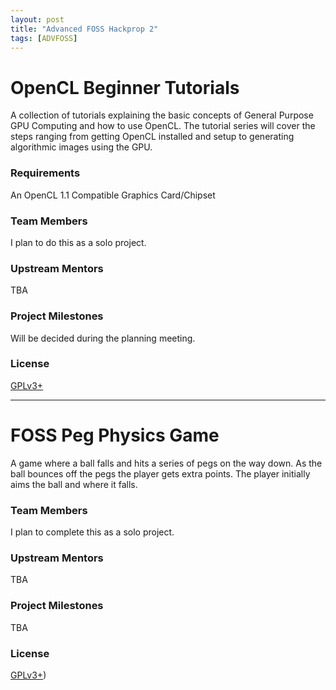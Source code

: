 ```yaml
---
layout: post
title: "Advanced FOSS Hackprop 2"
tags: [ADVFOSS]
---
```

# OpenCL Beginner Tutorials
A collection of tutorials explaining the basic concepts of General
Purpose GPU Computing and how to use OpenCL. The tutorial series will
cover the steps ranging from getting OpenCL installed and setup to
generating algorithmic images using the GPU.

### Requirements
An OpenCL 1.1 Compatible Graphics Card/Chipset

### Team Members
I plan to do this as a solo project.

### Upstream Mentors
TBA

### Project Milestones
Will be decided during the planning meeting.

### License
[GPLv3+](https://github.com/timoxley/osi-licenses-full/blob/master/licenses/GPL-3.0.md)

-------------------------------------------------------------------------------

# FOSS Peg Physics Game
A game where a ball falls and hits a series of pegs on the way down.
As the ball bounces off the pegs the player gets extra points.
The player initially aims the ball and where it falls.

### Team Members
I plan to complete this as a solo project.

### Upstream Mentors
TBA

### Project Milestones
TBA

### License
[GPLv3+](https://github.com/timoxley/osi-licenses-full/blob/master/licenses/GPL-3.0.md))
